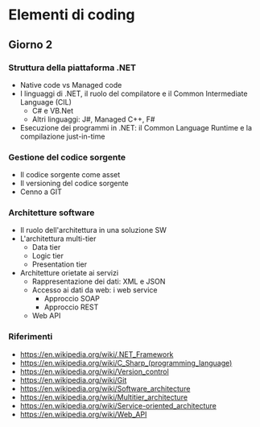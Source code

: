 # Elementi di coding

## Giorno 2

### Struttura della piattaforma .NET

- Native code vs Managed code
- I linguaggi di .NET, il ruolo del compilatore e il Common Intermediate Language (CIL)
  - C# e VB.Net
  - Altri linguaggi: J#, Managed C++, F#
- Esecuzione dei programmi in .NET: il Common Language Runtime e la compilazione just-in-time

### Gestione del codice sorgente

- Il codice sorgente come asset
- Il versioning del codice sorgente
- Cenno a GIT

### Architetture software

- Il ruolo dell'architettura in una soluzione SW
- L'architettura multi-tier
  - Data tier
  - Logic tier
  - Presentation tier
- Architetture orietate ai servizi
  - Rappresentazione dei dati: XML e JSON
  - Accesso ai dati da web: i web service
    - Approccio SOAP
    - Approccio REST
  - Web API

### Riferimenti

- https://en.wikipedia.org/wiki/.NET_Framework
- https://en.wikipedia.org/wiki/C_Sharp_(programming_language)
- https://en.wikipedia.org/wiki/Version_control
- https://en.wikipedia.org/wiki/Git
- https://en.wikipedia.org/wiki/Software_architecture
- https://en.wikipedia.org/wiki/Multitier_architecture
- https://en.wikipedia.org/wiki/Service-oriented_architecture
- https://en.wikipedia.org/wiki/Web_API